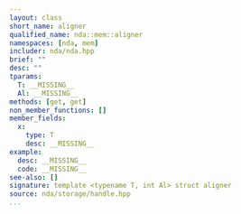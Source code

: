 ```yaml
---
layout: class
short_name: aligner
qualified_name: nda::mem::aligner
namespaces: [nda, mem]
includer: nda/nda.hpp
brief: ""
desc: ""
tparams:
  T: __MISSING__
  Al: __MISSING__
methods: [get, get]
non_member_functions: []
member_fields:
  x:
    type: T
    desc: __MISSING__
example:
  desc: __MISSING__
  code: __MISSING__
see-also: []
signature: template <typename T, int Al> struct aligner
source: nda/storage/handle.hpp
...
```


